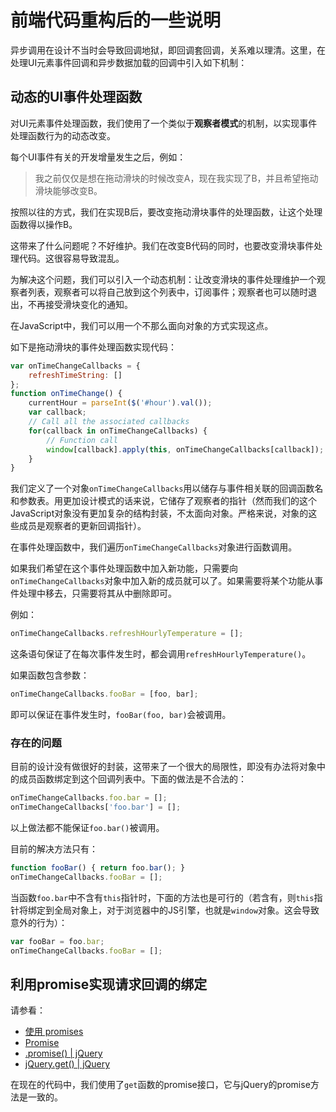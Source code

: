# 前端代码重构后的一些说明

异步调用在设计不当时会导致回调地狱，即回调套回调，关系难以理清。这里，在处理UI元素事件回调和异步数据加载的回调中引入如下机制：

## 动态的UI事件处理函数

对UI元素事件处理函数，我们使用了一个类似于**观察者模式**的机制，以实现事件处理函数行为的动态改变。

每个UI事件有关的开发增量发生之后，例如：

> 我之前仅仅是想在拖动滑块的时候改变A，现在我实现了B，并且希望拖动滑块能够改变B。

按照以往的方式，我们在实现B后，要改变拖动滑块事件的处理函数，让这个处理函数得以操作B。

这带来了什么问题呢？不好维护。我们在改变B代码的同时，也要改变滑块事件处理代码。这很容易导致混乱。

为解决这个问题，我们可以引入一个动态机制：让改变滑块的事件处理维护一个观察者列表，观察者可以将自己放到这个列表中，订阅事件；观察者也可以随时退出，不再接受滑块变化的通知。

在JavaScript中，我们可以用一个不那么面向对象的方式实现这点。

如下是拖动滑块的事件处理函数实现代码：

```javascript
var onTimeChangeCallbacks = {
    refreshTimeString: []
};
function onTimeChange() {
    currentHour = parseInt($('#hour').val());
    var callback;
    // Call all the associated callbacks
    for(callback in onTimeChangeCallbacks) {
        // Function call
        window[callback].apply(this, onTimeChangeCallbacks[callback]);
    }
}
```

我们定义了一个对象`onTimeChangeCallbacks`用以储存与事件相关联的回调函数名和参数表。用更加设计模式的话来说，它储存了观察者的指针（然而我们的这个JavaScript对象没有更加复杂的结构封装，不太面向对象。严格来说，对象的这些成员是观察者的更新回调指针）。

在事件处理函数中，我们遍历`onTimeChangeCallbacks`对象进行函数调用。

如果我们希望在这个事件处理函数中加入新功能，只需要向`onTimeChangeCallbacks`对象中加入新的成员就可以了。如果需要将某个功能从事件处理中移去，只需要将其从中删除即可。

例如：

```javascript
onTimeChangeCallbacks.refreshHourlyTemperature = [];
```

这条语句保证了在每次事件发生时，都会调用`refreshHourlyTemperature()`。

如果函数包含参数：

```javascript
onTimeChangeCallbacks.fooBar = [foo, bar];
```

即可以保证在事件发生时，`fooBar(foo, bar)`会被调用。

### 存在的问题

目前的设计没有做很好的封装，这带来了一个很大的局限性，即没有办法将对象中的成员函数绑定到这个回调列表中。下面的做法是不合法的：

```javascript
onTimeChangeCallbacks.foo.bar = [];
onTimeChangeCallbacks['foo.bar'] = [];
```

以上做法都不能保证`foo.bar()`被调用。

目前的解决方法只有：

```javascript
function fooBar() { return foo.bar(); }
onTimeChangeCallbacks.fooBar = [];
```

当函数`foo.bar`中不含有`this`指针时，下面的方法也是可行的（若含有，则`this`指针将绑定到全局对象上，对于浏览器中的JS引擎，也就是`window`对象。这会导致意外的行为）：

```javascript
var fooBar = foo.bar;
onTimeChangeCallbacks.fooBar = [];
```

## 利用promise实现请求回调的绑定

请参看：

* [使用 promises](https://developer.mozilla.org/zh-CN/docs/Web/JavaScript/Guide/Using_promises)
* [Promise](https://developer.mozilla.org/zh-CN/docs/Web/JavaScript/Reference/Global_Objects/Promise)
* [.promise() | jQuery](https://api.jquery.com/promise/)
* [jQuery.get() | jQuery](https://api.jquery.com/jQuery.get/)

在现在的代码中，我们使用了`get`函数的promise接口，它与jQuery的promise方法是一致的。